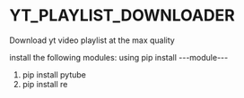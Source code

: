 # YT_PLAYLIST_DOWNLOADER
Download yt video playlist  at the max quality

install the following modules: using pip install ---module---
1. pip install pytube 
2. pip install re 

